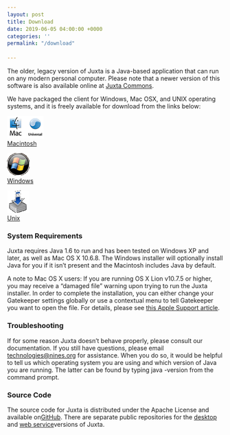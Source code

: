 ```yaml
---
layout: post
title: Download
date: 2019-06-05 04:00:00 +0000
categories: ''
permalink: "/download"

---
```

 

The older, legacy version of Juxta is a Java-based application that can run on any modern personal computer. Please note that a newer version of this software is also available online at [Juxta Commons](http://www.juxtacommons.org/).

We have packaged the client for Windows, Mac OSX, and UNIX operating systems, and it is freely available for download from the links below:

[![](/wp-content/uploads/2012/03/icon_mac.gif)  
Macintosh](http://www.juxtasoftware.org/wp-content/software/Juxta_macos_1_7_0.dmg)

[![](/wp-content/uploads/2012/03/icon_pc.gif)  
Windows](http://juxta.cristyanc.com/wp-content/software/Juxta_windows_1_7_0.exe)

[![](/wp-content/uploads/2012/03/icon_generic.gif)  
Unix](http://www.juxtasoftware.org/wp-content/software/Juxta_unix_1_7_0.sh)

### System Requirements

Juxta requires Java 1.6 to run and has been tested on Windows XP and later, as well as Mac OS X 10.6.8. The Windows installer will optionally install Java for you if it isn’t present and the Macintosh includes Java by default.

A note to Mac OS X users: If you are running OS X Lion v10.7.5 or higher, you may receive a “damaged file” warning upon trying to run the Juxta installer. In order to complete the installation, you can either change your Gatekeeper settings globally or use a contextual menu to tell Gatekeeper you want to open the file. For details, please see [this Apple Support article](http://support.apple.com/kb/HT5290).

### Troubleshooting

If for some reason Juxta doesn’t behave properly, please consult our documentation. If you still have questions, please email [technologies@nines.org](mailto:technologies@nines.org) for assistance. When you do so, it would be helpful to tell us which operating system you are using and which version of Java you are running. The latter can be found by typing java -version from the command prompt.

### Source Code

The source code for Juxta is distributed under the Apache License and available on[GitHub](https://github.com/). There are separate public repositories for the [desktop](https://github.com/performant-software/juxta-desktop) and [web service](https://github.com/performant-software/juxta-service)versions of Juxta.
